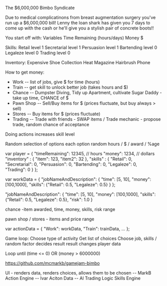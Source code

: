 
The $6,000,000 Bimbo Syndicate

Due to medical complicatinons from breast augmentation surgery you've run up a $6,000,000 bill!
Lenny the loan shark has given you 7 days to come up with the cash or he'll give you a stylish pair of concrete boots!!


You start off with:
Variables
  Time Remaining (hours/days)
  Money $

Skills:
  Retail      level 1
  Secretarial level 1
  Persuasion  level 1
  Bartending  level 0
  Legaleze    level 0
  Trading     level 0
  
Inventory:
  Expensive Shoe Collection
  Heat Magazine
  Hairbrush
  Phone


How to get money:

- Work      -- list of jobs, give $ for time (hours)
- Train     -- get skill to unlock better job (takes hours and $)
- Chance    -- Dumpster Diving, Tidy up Apartment, cultivate Sugar Daddy - take up time, CHANCE of $
- Pawn Shop -- Sell/Buy items for $  (prices fluctuate, but buy always > sell)
- Stores    -- Buy items for $ (prices fluctuate)
- Trading   -- Trade with friends - SWAP items / Trade mechanic - propose trade, random chance of acceptance


Doing actions increases skill level

Random selection of options
each option random hours / $ / award / %age

var player = {
    "timeRemaining": 12345, // hours
    "money": 1234, // dollars
    "inventory" : {
        "item": 123,
        "item2": 32
    },
    "skills" : {
        "Retail": 0,     
        "Secretarial": 0,
        "Persuasion": 0, 
        "Bartending": 0, 
        "Legaleze": 0,   
        "Trading": 0
    }
};

var workData = {
    "jobNameAndDescription": {  "time": [5, 10], "money": [100,1000], "skills": {"Retail": 0.5, "Legaleze": 0.5} }
};

 "jobNameAndDescription": {  "time": [5, 10], "money": [100,1000], "skills": {"Retail": 0.5, "Legaleze": 0.5}, "risk": 1.0 }

chance -item awarded, time, money, skills, risk range

pawn shop / stores - items and price range



var actionData = {
    "Work": workData,
    "Train": trainData,
    ...
};

Game loop:
  Choose type of activity
  Get list of choices
  Choose job,
    skills / random factor decides result
    result changes player data

  Loop until (time <= 0) OR (money > 6000000)



https://github.com/mcmarkb/gamejam-bimbo

UI - renders data, renders choices, allows them to be chosen -- MarkB
Action Engine -- Ivar
Aciton Data  -- Al
Trading Logic
Skills Engine


